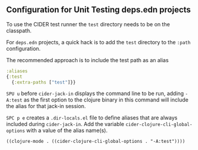 ## Configuration for Unit Testing deps.edn projects
To use the CIDER test runner the `test` directory needs to be on the classpath.

For `deps.edn` projects, a quick hack is to add the `test` directory to the `:path` configuration.

The recommended approach is to include the test path as an alias

```clojure
:aliases
{:test
  {:extra-paths ["test"]}}
```
`SPU u` before `cider-jack-in` displays the command line to be run, adding `-A:test` as the first option to the clojure binary in this command will include the alias for that jack-in session.

`SPC p e` creates a `.dir-locals.el` file to define aliases that are always included during `cider-jack-in`.  Add the variable `cider-clojure-cli-global-options` with a value of the alias name(s).

```elisp
((clojure-mode . ((cider-clojure-cli-global-options . "-A:test"))))
```
